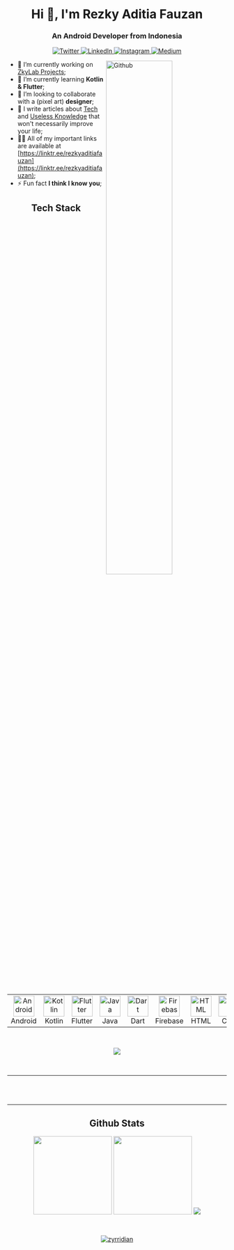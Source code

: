 <h1 align="center">Hi 👋, I'm Rezky Aditia Fauzan</h1> 
<h3 align="center">An Android Developer from Indonesia</h3>

<p align="center">
  <a href="https://twitter.com/zyrridian" target="_blank">
    <img src="https://img.shields.io/badge/twitter-%231DA1F2.svg?&style=for-the-badge&logo=twitter&logoColor=white&color=071A2C" alt="Twitter"/>
  </a>
  <a href="https://www.linkedin.com/in/rezkyaditiafauzan" target="_blank">
    <img src="https://img.shields.io/badge/linkedin-%230077B5.svg?&style=for-the-badge&logo=linkedin&logoColor=white&color=071A2C" alt="LinkedIn"/>
  </a>
  <a href="https://instagram.com/zyrridian" target="_blank">
    <img src="https://img.shields.io/badge/instagram-%23E4405F.svg?&style=for-the-badge&logo=instagram&logoColor=white&color=071A2C" alt="Instagram"/>
  </a>
  <a href="https://medium.com/@zyrridian" target="_blank">
    <img src="https://img.shields.io/badge/medium-%2312100E.svg?&style=for-the-badge&logo=medium&logoColor=white&color=071A2C" alt="Medium"/>
  </a>
<!--   <a href="https://www.facebook.com/xxxx" target="_blank">
    <img src="https://img.shields.io/badge/facebook-%231877F2.svg?&style=for-the-badge&logo=facebook&logoColor=white&color=071A2C" alt="Facebook"/>
  </a> -->
</p>

<!-- Any image aligned to the right. Beware the width -->
<img width="55%" align="right" alt="Github" src="https://raw.githubusercontent.com/onimur/.github/master/.resources/git-header.svg" />

- 🔭 I’m currently working on [ZkyLab Projects](undefined);
- 🌱 I’m currently learning **Kotlin & Flutter**;
- 🤝 I’m looking to collaborate with a (pixel art) **designer**;
- 📝 I write articles about [Tech](https://medium.com/@zyrridian) and [Useless Knowledge](https://zyrridian.blogspot.com) that won't necessarily improve your life;
- 👨‍💻 All of my important links are available at [https://linktr.ee/rezkyaditiafauzan](https://linktr.ee/rezkyaditiafauzan);
- ⚡ Fun fact **I think I know you**;

<h2 align="center">Tech Stack</h2>

<table align="center">
  <tr>
    <td align="center" width="96">
      <a href="#macropower-tech">
        <img src="https://raw.githubusercontent.com/rahul-jha98/github_readme_icons/main/language_and_tools/square/android/android.svg" width="48" height="48" alt="Android" />
      </a>
      <br>Android
    </td>
    <td align="center" width="96">
      <a href="#macropower-tech">
        <img src="https://raw.githubusercontent.com/rahul-jha98/github_readme_icons/main/language_and_tools/square/kotlin/kotlin.svg" width="48" height="48" alt="Kotlin" />
      </a>
      <br>Kotlin
    </td>
    <td align="center" width="96">
      <a href="#macropower-tech">
        <img src="https://raw.githubusercontent.com/rahul-jha98/github_readme_icons/main/language_and_tools/square/flutter/flutter.svg" width="48" height="48" alt="Flutter" />
      </a>
      <br>Flutter
    </td>
    <td align="center" width="96">
      <a href="#macropower-tech">
        <img src="https://raw.githubusercontent.com/rahul-jha98/github_readme_icons/main/language_and_tools/square/java/java.svg" width="48" height="48" alt="Java" />
      </a>
      <br>Java
    </td>
    <td align="center"  width="96">
      <a href="#macropower-tech">
        <img src="https://raw.githubusercontent.com/rahul-jha98/github_readme_icons/main/language_and_tools/square/dart/dart.svg" width="48" height="48" alt="Dart" />
      </a>
      <br>Dart
    </td>
    <td align="center" width="96">
      <a href="#macropower-tech" >
        <img src="https://raw.githubusercontent.com/rahul-jha98/github_readme_icons/main/language_and_tools/square/firebase/firebase.svg" width="48" height="48" alt="Firebase" />
      </a>
      <br>Firebase
    </td>
    <td align="center" width="96"> 
      <a href="#macropower-tech" >
        <img src="https://raw.githubusercontent.com/rahul-jha98/github_readme_icons/main/language_and_tools/square/html/html.svg" width="48" height="48" alt="HTML" />
      </a>
      <br>HTML
    </td>
    <td align="center"  width="96">
      <a href="#macropower-tech">
        <img src="https://raw.githubusercontent.com/rahul-jha98/github_readme_icons/main/language_and_tools/square/css/css.svg" width="48" height="48" alt="CSS" />
      </a>
      <br>CSS
    </td>
    <td align="center"  width="96">
      <a href="#macropower-tech">
        <img src="https://raw.githubusercontent.com/rahul-jha98/github_readme_icons/main/language_and_tools/square/javascript/javascript.svg" width="48" height="48" alt="Javascript" />
      </a>
      <br>Javascript
    </td>
    <td align="center"  width="96">
      <a href="#macropower-tech">
        <img src="https://raw.githubusercontent.com/rahul-jha98/github_readme_icons/main/language_and_tools/square/figma/figma.svg" width="48" height="48" alt="Figma" />
      </a>
      <br>Figma
    </td>
  </tr>
</table>

<br><p align="center"><img src="https://i.giphy.com/RThN0hOS2GO4M.gif" /></p></br>

<table align="center">
  <tr>
    <td align="center" width="96"><br><br><br></td>
    <td align="center" width="96"></td>
    <td align="center" width="96"></td>
    <td align="center" width="96"></td>
    <td align="center" width="96"></td>
    <td align="center" width="96"></td>
    <td align="center" width="96"></td>
    <td align="center" width="96"></td>
    <td align="center" width="96"></td>
    <td align="center" width="96"></td>
  </tr>
</table>

<h2 align="center">Github Stats</h2>
  
<p align="center">
  <img height="180em" width="auto" src="https://github-readme-stats.vercel.app/api?username=zyrridian&show_icons=true&count_private=true&theme=darcula&hide_border=true&hide=issues,contribs&bg_color=00000000">
  <img height="180em" width="auto" src="https://github-readme-stats.vercel.app/api/top-langs/?username=zyrridian&layout=compact&hide_border=true&theme=darcula&bg_color=00000000&langs_count=6&hide=jupyter%20notebook,tex,css,php&exclude_repo=Pacman-AI">
  <img src="https://github-readme-streak-stats.herokuapp.com?user=zyrridian&theme=darcula&hide_border=true&background=FFFFFF00">
</p>

<br>

<div id="header" align="center">
  <p align="center"> <a href="https://github.com/ryo-ma/github-profile-trophy"><img src="https://github-profile-trophy.vercel.app/?username=zyrridian&row=1" alt="zyrridian" /></a> </p><br>
  <img src="https://komarev.com/ghpvc/?username=zyrridian&style=for-the-badge&color=orange" alt=""/>
</div>

